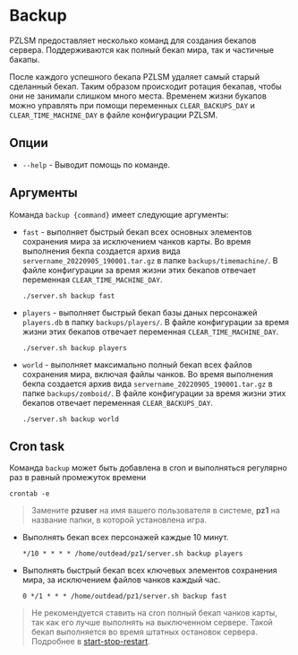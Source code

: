 # Backup
PZLSM предоставляет несколько команд для создания бекапов сервера. Поддерживаются как полный бекап мира, так и частичные бакапы. 

После каждого успешного бекапа PZLSM удаляет самый старый сделанный бекап. Таким образом происходит ротация бекапав, чтобы они не занимали слишком много места. Временем жизни букапов можно управлять при помощи переменных `CLEAR_BACKUPS_DAY` и `CLEAR_TIME_MACHINE_DAY` в файле конфигурации PZLSM.

## Опции

* `--help` - Выводит помощь по команде.

## Аргументы
Команда `backup {command}` имеет следующие аргументы:

* `fast` - выполняет быстрый бекап всех основных элементов сохранения мира за исключением чанков карты. Во время выполнения бекпа создается архив вида `servername_20220905_190001.tar.gz` в папке `backups/timemachine/`. В файле конфигурации за время жизни этих бекапов отвечает переменная `CLEAR_TIME_MACHINE_DAY`.

      ./server.sh backup fast

* `players` - выполняет быстрый бекап базы даных персонажей `players.db` в папку `backups/players/`. В файле конфигурации за время жизни этих бекапов отвечает переменная `CLEAR_TIME_MACHINE_DAY`.

      ./server.sh backup players

* `world` - выполняет максимально полный бекап всех файлов сохранения мира, включая файлы чанков. Во время выполнения бекпа создается архив вида `servername_20220905_190001.tar.gz` в папке `backups/zomboid/`. В файле конфигурации за время жизни этих бекапов отвечает переменная `CLEAR_BACKUPS_DAY`.

      ./server.sh backup world

## Cron task
Команда `backup` может быть добавлена в cron и выполняться регулярно раз в равный промежуток времени

    crontab -e

> Замените **pzuser** на имя вашего пользователя в системе, **pz1** на название папки, в которой установлена игра.

* Выполнять бекап всех персонажей каждые 10 минут.

      */10 * * * * /home/outdead/pz1/server.sh backup players

* Выполнять быстрый бекап всех ключевых элементов сохранения мира, за исключением файлов чанков каждый час.

      0 */1 * * * /home/outdead/pz1/server.sh backup fast

> Не рекомендуется ставить на cron полный бекап чанков карты, так как его лучше выполнять на выключенном сервере. Такой бекап выполняется во время штатных остановок сервера. Подробнее в [start-stop-restart](start-stop-restart.md).
